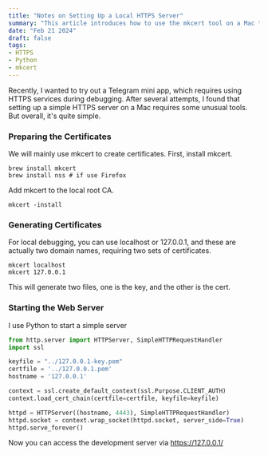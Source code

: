 ```yaml
---
title: "Notes on Setting Up a Local HTTPS Server"
summary: "This article introduces how to use the mkcert tool on a Mac to generate local HTTPS certificates and start a simple HTTPS server using Python for debugging applications that require HTTPS."
date: "Feb 21 2024"
draft: false
tags:
- HTTPS
- Python
- mkcert
---
```


Recently, I wanted to try out a Telegram mini app, which requires using HTTPS services during debugging. After several attempts, I found that setting up a simple HTTPS server on a Mac requires some unusual tools. But overall, it's quite simple.

### Preparing the Certificates

We will mainly use mkcert to create certificates. First, install mkcert.

```plaintext
brew install mkcert
brew install nss # if use Firefox
```

Add mkcert to the local root CA.

```plaintext
mkcert -install
```

### Generating Certificates

For local debugging, you can use localhost or 127.0.0.1, and these are actually two domain names, requiring two sets of certificates.

```plaintext
mkcert localhost
mkcert 127.0.0.1
```

This will generate two files, one is the key, and the other is the cert.

### Starting the Web Server

I use Python to start a simple server

```python
from http.server import HTTPServer, SimpleHTTPRequestHandler
import ssl

keyfile = "../127.0.0.1-key.pem"
certfile = '../127.0.0.1.pem'
hostname = '127.0.0.1'

context = ssl.create_default_context(ssl.Purpose.CLIENT_AUTH)
context.load_cert_chain(certfile=certfile, keyfile=keyfile)

httpd = HTTPServer((hostname, 4443), SimpleHTTPRequestHandler)
httpd.socket = context.wrap_socket(httpd.socket, server_side=True)
httpd.serve_forever()
```

Now you can access the development server via https://127.0.0.1/